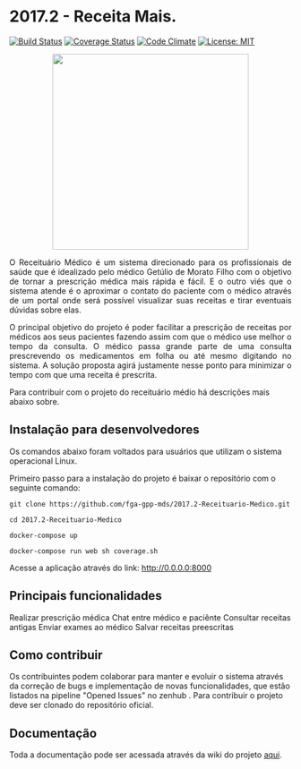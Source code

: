 # 2017.2 - Receita Mais.
[![Build Status](https://travis-ci.org/fga-gpp-mds/2017.2-Receituario-Medico.svg?branch=master)](https://travis-ci.org/fga-gpp-mds/2017.2-Receituario-Medico)
[![Coverage Status](https://coveralls.io/repos/github/fga-gpp-mds/2017.2-Receituario-Medico/badge.svg)](https://coveralls.io/github/fga-gpp-mds/2017.2-Receituario-Medico)
[![Code Climate](https://codeclimate.com/github/fga-gpp-mds/2017.2-Receituario-Medico/badges/gpa.svg)](https://codeclimate.com/github/fga-gpp-mds/2017.2-Receituario-Medico)
[![License: MIT](https://img.shields.io/badge/License-MIT-blue.svg)](https://opensource.org/licenses/MIT)

<p align="center"><img src="https://raw.githubusercontent.com/wiki/fga-gpp-mds/2017.2-Receituario-Medico/imagens/logo/logo.png" width="350px"></p>


<p align="justify">O Receituário Médico é um sistema direcionado para os profissionais de saúde que é idealizado pelo médico Getúlio de Morato Filho com o objetivo de tornar a prescrição médica mais rápida e fácil. E o outro viés que o sistema atende é o aproximar o contato do paciente com o médico através de um portal onde será possível visualizar suas receitas e tirar eventuais dúvidas sobre elas.</p>

<p align="justify">O principal objetivo do projeto é poder facilitar a prescrição de receitas por médicos aos seus pacientes fazendo assim com que o médico use melhor o tempo da consulta. O médico passa grande parte de uma consulta prescrevendo os medicamentos em folha ou até mesmo digitando no sistema. A solução proposta agirá justamente nesse ponto para minimizar o tempo com que uma receita é prescrita.</p>

Para contribuir com o projeto do receituário médio há descrições mais abaixo sobre.


## Instalação para desenvolvedores

Os comandos abaixo foram voltados para usuários que utilizam o sistema operacional Linux.

Primeiro passo para a instalação do projeto é baixar o repositório com o seguinte comando:

```git clone https://github.com/fga-gpp-mds/2017.2-Receituario-Medico.git```

```cd 2017.2-Receituario-Medico```

```docker-compose up```

```docker-compose run web sh coverage.sh```

Acesse a aplicação através do link: http://0.0.0.0:8000


## Principais funcionalidades
Realizar prescrição médica
Chat entre médico e paciênte
Consultar receitas antigas
Enviar exames ao médico
Salvar receitas preescritas


## Como contribuir

Os contribuintes podem colaborar para manter e evoluir o sistema através da correção de bugs e implementação de novas funcionalidades, que estão listados na pipeline "Opened Issues" no zenhub . Para contribuir o projeto deve ser clonado do repositório oficial.

## Documentação

Toda a documentação pode ser acessada através da wiki do projeto <a href="https://github.com/fga-gpp-mds/2017.2-Receituario-Medico/wiki">aqui</a>.
